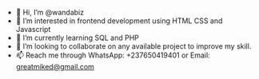 - 👋 Hi, I’m @wandabiz
- 👀 I’m interested in frontend development using HTML CSS and Javascript
- 🌱 I’m currently learning SQL and PHP
- 💞️ I’m looking to collaborate on any available project to improve my skill.
- 📫 Reach me through WhatsApp: +237650419401 or Email: greatmiked@gmail.com

<!---
wandabiz/wandabiz is a ✨ special ✨ repository because its `README.md` (this file) appears on your GitHub profile.
You can click the Preview link to take a look at your changes.
--->
